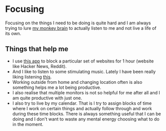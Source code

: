 # Focusing
Focusing on the things I need to be doing is quite hard and I am always trying to lure [my monkey brain](https://waitbutwhy.com/2013/10/why-procrastinators-procrastinate.html) to actually listen to me and not live a life of its own.

## Things that help me
- I use [this app](https://heyfocus.com) to block a particular set of websites for 1 hour (website like Hacker News, Reddit).
- And I like to listen to some stimulating music. Lately I have been really liking listening [this](https://www.youtube.com/watch?v=kzv0sfXDEGU).
- Working outside from home and changing location often is also something helps me a lot being productive.
- I also realise that multiple monitors is not so helpful for me after all and I am quite productive with just one.
- I also try to live by my calendar. That is I try to assign blocks of time where I work on certain things and actually follow through and work during these time blocks. There is always something useful that I can be doing and I don't want to waste any mental energy choosing what to do in the moment.